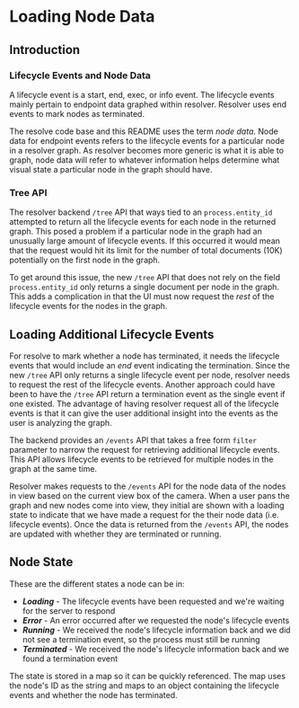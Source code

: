 # Loading Node Data

## Introduction

### Lifecycle Events and Node Data

A lifecycle event is a start, end, exec, or info event. The lifecycle events mainly pertain to endpoint data graphed
within resolver. Resolver uses end events to mark nodes as terminated.

The resolve code base and this README uses the term _node data_. Node data for endpoint events refers to the lifecycle
events for a particular node in a resolver graph. As resolver becomes more generic is what it is able to graph, node
data will refer to whatever information helps determine what visual state a particular node in the graph should have.

### Tree API

The resolver backend `/tree` API that ways tied to an `process.entity_id` attempted to return all the lifecycle events
for each node in the returned graph. This posed a problem if a particular node in the graph had an unusually large
amount of lifecycle events. If this occurred it would mean that the request would hit its limit for the number of total
documents (10K) potentially on the first node in the graph.

To get around this issue, the new `/tree` API that does not rely on the field `process.entity_id` only returns a single
document per node in the graph. This adds a complication in that the UI must now request the _rest_ of the lifecycle
events for the nodes in the graph.

## Loading Additional Lifecycle Events

For resolve to mark whether a node has terminated, it needs the lifecycle events that would include an _end_ event
indicating the termination. Since the new `/tree` API only returns a single lifecycle event per node, resolver needs
to request the rest of the lifecycle events. Another approach could have been to have the `/tree` API return a
termination event as the single event if one existed. The advantage of having resolver request all of the lifecycle
events is that it can give the user additional insight into the events as the user is analyzing the graph.

The backend provides an `/events` API that takes a free form `filter` parameter to narrow the request for retrieving
additional lifecycle events. This API allows lifecycle events to be retrieved for multiple nodes in the graph at the
same time.

Resolver makes requests to the `/events` API for the node data of the nodes in view based on the current view box
of the camera. When a user pans the graph and new nodes come into view, they initial are shown with a loading state
to indicate that we have made a request for the their node data (i.e. lifecycle events). Once the data is returned
from the `/events` API, the nodes are updated with whether they are terminated or running.

## Node State

These are the different states a node can be in:

- _**Loading**_ - The lifecycle events have been requested and we're waiting for the server to respond
- _**Error**_ - An error occurred after we requested the node's lifecycle events
- _**Running**_ - We received the node's lifecycle information back and we did not see a termination event, so the process
  must still be running
- _**Terminated**_ - We received the node's lifecycle information back and we found a termination event

The state is stored in a map so it can be quickly referenced. The map uses the node's ID as the string and maps to an
object containing the lifecycle events and whether the node has terminated.
